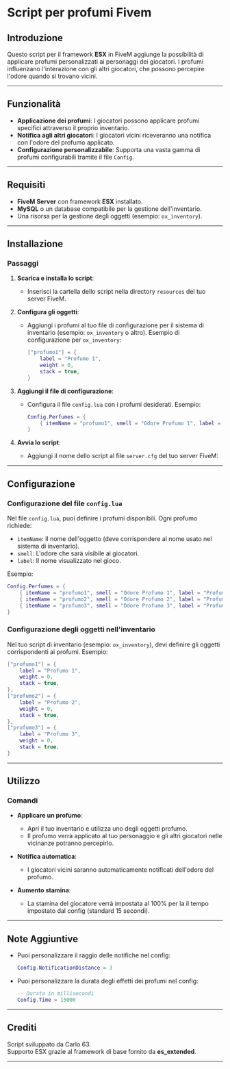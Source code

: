 # Script per profumi Fivem

## Introduzione

Questo script per il framework **ESX** in FiveM aggiunge la possibilità di applicare profumi personalizzati ai personaggi dei giocatori.
I profumi influenzano l'interazione con gli altri giocatori, che possono percepire l'odore quando si trovano vicini.

---

## Funzionalità

- **Applicazione dei profumi**: I giocatori possono applicare profumi specifici attraverso il proprio inventario.
- **Notifica agli altri giocatori**: I giocatori vicini riceveranno una notifica con l'odore del profumo applicato.
- **Configurazione personalizzabile**: Supporta una vasta gamma di profumi configurabili tramite il file `Config`.

---

## Requisiti

- **FiveM Server** con framework **ESX** installato.
- **MySQL** o un database compatibile per la gestione dell'inventario.
- Una risorsa per la gestione degli oggetti (esempio: `ox_inventory`).

---

## Installazione

### Passaggi

1. **Scarica e installa lo script**:
   - Inserisci la cartella dello script nella directory `resources` del tuo server FiveM.

2. **Configura gli oggetti**:
   - Aggiungi i profumi al tuo file di configurazione per il sistema di inventario (esempio: `ox_inventory` o altro). Esempio di configurazione per `ox_inventory`:
     ```lua
     ["profumo1"] = {
         label = "Profumo 1",
         weight = 0,
         stack = true,
     }
     ```

3. **Aggiungi il file di configurazione**:
   - Configura il file `config.lua` con i profumi desiderati. Esempio:
     ```lua
     Config.Perfumes = {
         { itemName = "profumo1", smell = "Odore Profumo 1", label = "Profumo 1" },
     }
     ```

4. **Avvia lo script**:
   - Aggiungi il nome dello script al file `server.cfg` del tuo server FiveM:

---

## Configurazione

### Configurazione del file `config.lua`

Nel file `config.lua`, puoi definire i profumi disponibili. Ogni profumo richiede:
- `itemName`: Il nome dell'oggetto (deve corrispondere al nome usato nel sistema di inventario).
- `smell`: L'odore che sarà visibile ai giocatori.
- `label`: Il nome visualizzato nel gioco.

Esempio:
```lua
Config.Perfumes = {
    { itemName = "profumo1", smell = "Odore Profumo 1", label = "Profumo 1" },
    { itemName = "profumo2", smell = "Odore Profumo 2", label = "Profumo 2" },
    { itemName = "profumo3", smell = "Odore Profumo 3", label = "Profumo 3" }
}
```

### Configurazione degli oggetti nell'inventario

Nel tuo script di inventario (esempio: `ox_inventory`), devi definire gli oggetti corrispondenti ai profumi. Esempio:
```lua
["profumo1"] = {
    label = "Profumo 1",
    weight = 0,
    stack = true,
},
["profumo2"] = {
    label = "Profumo 2",
    weight = 0,
    stack = true,
},
["profumo3"] = {
    label = "Profumo 3",
    weight = 0,
    stack = true,
}
```

---

## Utilizzo

### Comandi

- **Applicare un profumo**:
  - Apri il tuo inventario e utilizza uno degli oggetti profumo.
  - Il profumo verrà applicato al tuo personaggio e gli altri giocatori nelle vicinanze potranno percepirlo.

- **Notifica automatica**:
  - I giocatori vicini saranno automaticamente notificati dell'odore del profumo.

- **Aumento stamina**:
  - La stamina del giocatore verrà impostata al 100% per la il tempo impostato dal config (standard 15 secondi).

---

## Note Aggiuntive

- Puoi personalizzare il raggio delle notifiche nel config:
  ```lua
  Config.NotificationDistance = 3
  ```

- Puoi personalizzare la durata degli effetti dei profumi nel config:
  ```lua
  -- Durata in millisecondi
  Config.Time = 15000
  ```
---

## Crediti

Script sviluppato da Carlo 63.  
Supporto ESX grazie al framework di base fornito da **es_extended**.  

---
